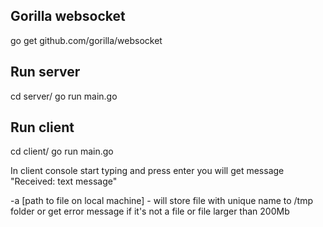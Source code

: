 ## Gorilla websocket

go get github.com/gorilla/websocket

## Run server
cd server/
go run main.go

## Run client
cd client/
go run main.go

In client console start typing and press enter you will get message "Received: text message"

-a [path to file on local machine] - will store file with unique name to /tmp folder or get error message
if it's not a file or file larger than 200Mb
